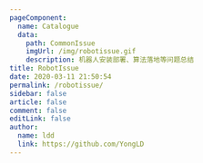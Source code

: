 ```yaml
---
pageComponent:
  name: Catalogue
  data:
    path: CommonIssue
    imgUrl: /img/robotissue.gif
    description: 机器人安装部署、算法落地等问题总结
title: RobotIssue
date: 2020-03-11 21:50:54
permalink: /robotissue/
sidebar: false
article: false
comment: false
editLink: false
author:
  name: ldd
  link: https://github.com/YongLD
---
```

